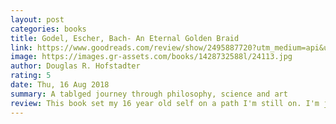 ```yaml
---
layout: post
categories: books
title: Godel, Escher, Bach- An Eternal Golden Braid
link: https://www.goodreads.com/review/show/2495887720?utm_medium=api&utm_source=rss
image: https://images.gr-assets.com/books/1428732588l/24113.jpg
author: Douglas R. Hofstadter
rating: 5
date: Thu, 16 Aug 2018
summary: A tablged journey through philosophy, science and art
review: This book set my 16 year old self on a path I'm still on. I'm just glad people still read it.
---
```



